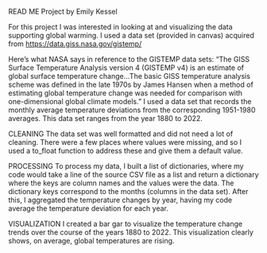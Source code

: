 READ ME
Project by Emily Kessel

For this project I was interested in looking at and visualizing the data supporting global warming. 
I used a data set (provided in canvas) acquired from https://data.giss.nasa.gov/gistemp/ 

Here’s what NASA says in reference to the GISTEMP data sets:
“The GISS Surface Temperature Analysis version 4 (GISTEMP v4) is an estimate of global surface temperature change…The basic GISS temperature analysis scheme was defined in the late 1970s by James Hansen when a method of estimating global temperature change was needed for comparison with one-dimensional global climate models.”
I used a data set that records the monthly average temperature deviations from the corresponding 1951-1980 averages. This data set ranges from the year 1880 to 2022.


CLEANING
The data set was well formatted and did not need a lot of cleaning. There were a few places where values were missing, and so I used a to_float function to address these and give them a default value.

PROCESSING
To process my data, I built a list of dictionaries, where my code would take a line of the source CSV file as a list and return a dictionary where the keys are column names and the values were the data. The dictionary keys correspond to the months (columns in the data set). After this, I aggregated the temperature changes by year, having my code average the temperature deviation for each year.

VISUALIZATION
I created a bar gar to visualize the temperature change trends over the course of the years 1880 to 2022. This visualization clearly shows, on average, global temperatures are rising.
